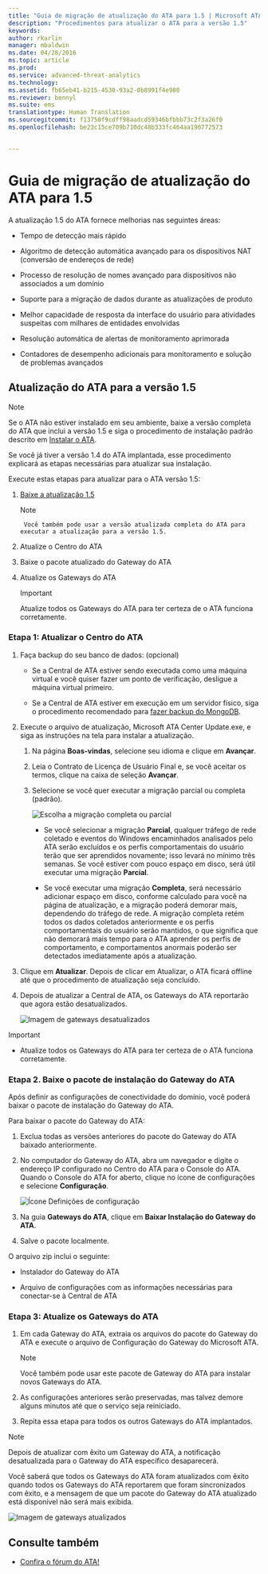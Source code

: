 ```yaml
---
title: "Guia de migração de atualização do ATA para 1.5 | Microsoft ATA"
description: "Procedimentos para atualizar o ATA para a versão 1.5"
keywords: 
author: rkarlin
manager: mbaldwin
ms.date: 04/28/2016
ms.topic: article
ms.prod: 
ms.service: advanced-threat-analytics
ms.technology: 
ms.assetid: fb65eb41-b215-4530-93a2-0b8991f4e980
ms.reviewer: bennyl
ms.suite: ems
translationtype: Human Translation
ms.sourcegitcommit: f13750f9cdff98aadcd59346bfbbb73c2f3a26f0
ms.openlocfilehash: be23c15ce709b710dc48b333fc464aa190772573


---
```


# Guia de migração de atualização do ATA para 1.5
A atualização 1.5 do ATA fornece melhorias nas seguintes áreas:

-   Tempo de detecção mais rápido

-   Algoritmo de detecção automática avançado para os dispositivos NAT (conversão de endereços de rede)

-   Processo de resolução de nomes avançado para dispositivos não associados a um domínio

-   Suporte para a migração de dados durante as atualizações de produto

-   Melhor capacidade de resposta da interface do usuário para atividades suspeitas com milhares de entidades envolvidas

-   Resolução automática de alertas de monitoramento aprimorada

-   Contadores de desempenho adicionais para monitoramento e solução de problemas avançados

## Atualização do ATA para a versão 1.5
> [!NOTE]
> Se o ATA não estiver instalado em seu ambiente, baixe a versão completa do ATA que inclui a versão 1.5 e siga o procedimento de instalação padrão descrito em [Instalar o ATA](/advanced-threat-analytics/deploy-use/install-ata).

Se você já tiver a versão 1.4 do ATA implantada, esse procedimento explicará as etapas necessárias para atualizar sua instalação.

Execute estas etapas para atualizar para o ATA versão 1.5:

1.  [Baixe a atualização 1.5](http://aka.ms/ata1_5update)
      > [!NOTE]
         Você também pode usar a versão atualizada completa do ATA para executar a atualização para a versão 1.5.


2.  Atualize o Centro do ATA

3.  Baixe o pacote atualizado do Gateway do ATA

4.  Atualize os Gateways do ATA

    > [!IMPORTANT]
    > Atualize todos os Gateways do ATA para ter certeza de o ATA funciona corretamente.

### Etapa 1: Atualizar o Centro do ATA

1.  Faça backup do seu banco de dados: (opcional)

    -   Se a Central de ATA estiver sendo executada como uma máquina virtual e você quiser fazer um ponto de verificação, desligue a máquina virtual primeiro.

    -   Se a Central de ATA estiver em execução em um servidor físico, siga o procedimento recomendado para [fazer backup do MongoDB](https://docs.mongodb.org/manual/core/backups/).

2.  Execute o arquivo de atualização, Microsoft ATA Center Update.exe, e siga as instruções na tela para instalar a atualização.

    1.  Na página **Boas-vindas**, selecione seu idioma e clique em **Avançar**.

    2.  Leia o Contrato de Licença de Usuário Final e, se você aceitar os termos, clique na caixa de seleção **Avançar**.

    3.  Selecione se você quer executar a migração parcial ou completa (padrão).

        ![Escolha a migração completa ou parcial](media/ATA-center-fullpartial.png)

        -   Se você selecionar a migração **Parcial**, qualquer tráfego de rede coletado e eventos do Windows encaminhados analisados pelo ATA serão excluídos e os perfis comportamentais do usuário terão que ser aprendidos novamente; isso levará no mínimo três semanas. Se você estiver com pouco espaço em disco, será útil executar uma migração **Parcial**.

        -   Se você executar uma migração **Completa**, será necessário adicionar espaço em disco, conforme calculado para você na página de atualização, e a migração poderá demorar mais, dependendo do tráfego de rede. A migração completa retém todos os dados coletados anteriormente e os perfis comportamentais do usuário serão mantidos, o que significa que não demorará mais tempo para o ATA aprender os perfis de comportamento, e comportamentos anormais poderão ser detectados imediatamente após a atualização.

3.  Clique em **Atualizar**. Depois de clicar em Atualizar, o ATA ficará offline até que o procedimento de atualização seja concluído.

4.  Depois de atualizar a Central de ATA, os Gateways do ATA reportarão que agora estão desatualizados.

    ![Imagem de gateways desatualizados](media/ATA-center-outdated.png)

> [!IMPORTANT]
> - Atualize todos os Gateways do ATA para ter certeza de o ATA funciona corretamente.

### Etapa 2. Baixe o pacote de instalação do Gateway do ATA
Após definir as configurações de conectividade do domínio, você poderá baixar o pacote de instalação do Gateway do ATA.

Para baixar o pacote do Gateway do ATA:

1.  Exclua todas as versões anteriores do pacote do Gateway do ATA baixado anteriormente.

2.  No computador do Gateway do ATA, abra um navegador e digite o endereço IP configurado no Centro do ATA para o Console do ATA. Quando o Console do ATA for aberto, clique no ícone de configurações e selecione **Configuração**.

    ![Ícone Definições de configuração](media/ATA-config-icon.JPG)

3.  Na guia **Gateways do ATA**, clique em **Baixar Instalação do Gateway do ATA**.

4.  Salve o pacote localmente.

O arquivo zip inclui o seguinte:

-   Instalador do Gateway do ATA

-   Arquivo de configurações com as informações necessárias para conectar-se à Central de ATA

### Etapa 3: Atualize os Gateways do ATA

1.  Em cada Gateway do ATA, extraia os arquivos do pacote do Gateway do ATA e execute o arquivo de Configuração do Gateway do Microsoft ATA.

    > [!NOTE]
    > Você também pode usar este pacote de Gateway do ATA para instalar novos Gateways do ATA.

2.  As configurações anteriores serão preservadas, mas talvez demore alguns minutos até que o serviço seja reiniciado.

3.  Repita essa etapa para todos os outros Gateways do ATA implantados.

> [!NOTE]
> Depois de atualizar com êxito um Gateway do ATA, a notificação desatualizada para o Gateway do ATA específico desaparecerá.

Você saberá que todos os Gateways do ATA foram atualizados com êxito quando todos os Gateways do ATA reportarem que foram sincronizados com êxito, e a mensagem de que um pacote do Gateway do ATA atualizado está disponível não será mais exibida.

![Imagem de gateways atualizados](media/ATA-gw-updated.png)

## Consulte também

- [Confira o fórum do ATA!](https://social.technet.microsoft.com/Forums/security/home?forum=mata)



<!--HONumber=Jul16_HO4-->


